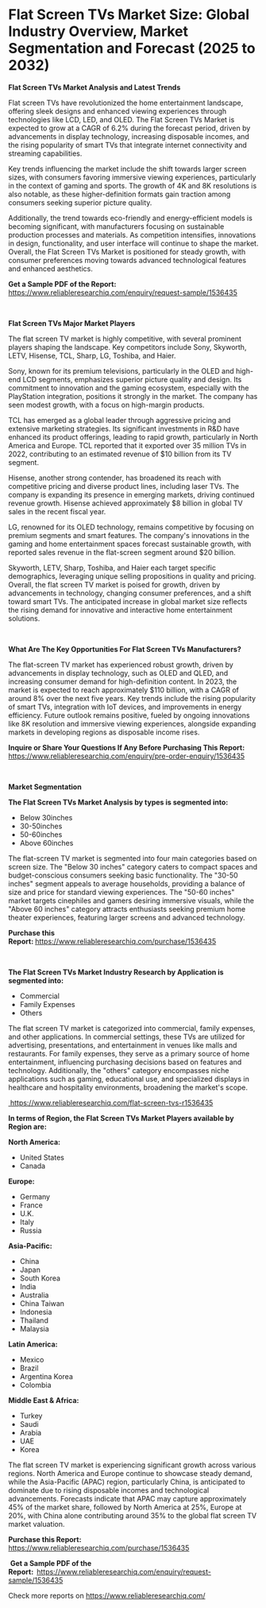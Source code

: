 <p><h1>Flat Screen TVs Market Size: Global Industry Overview, Market Segmentation and Forecast (2025 to 2032)</h1></p><p><strong>Flat Screen TVs Market Analysis and Latest Trends</strong></p>
<p><p>Flat screen TVs have revolutionized the home entertainment landscape, offering sleek designs and enhanced viewing experiences through technologies like LCD, LED, and OLED. The Flat Screen TVs Market is expected to grow at a CAGR of 6.2% during the forecast period, driven by advancements in display technology, increasing disposable incomes, and the rising popularity of smart TVs that integrate internet connectivity and streaming capabilities.</p><p>Key trends influencing the market include the shift towards larger screen sizes, with consumers favoring immersive viewing experiences, particularly in the context of gaming and sports. The growth of 4K and 8K resolutions is also notable, as these higher-definition formats gain traction among consumers seeking superior picture quality.</p><p>Additionally, the trend towards eco-friendly and energy-efficient models is becoming significant, with manufacturers focusing on sustainable production processes and materials. As competition intensifies, innovations in design, functionality, and user interface will continue to shape the market. Overall, the Flat Screen TVs Market is positioned for steady growth, with consumer preferences moving towards advanced technological features and enhanced aesthetics.</p></p>
<p><strong>Get a Sample PDF of the Report:&nbsp;</strong> <a href="https://www.reliableresearchiq.com/enquiry/request-sample/1536435?utm_campaign=1140&utm_medium=2&utm_source=Github&utm_content=ia&utm_term=06022025&utm_id=flat-screen-tvs">https://www.reliableresearchiq.com/enquiry/request-sample/1536435</a></p>
<p>&nbsp;</p>
<p><strong>Flat Screen TVs Major Market Players</strong></p>
<p><p>The flat screen TV market is highly competitive, with several prominent players shaping the landscape. Key competitors include Sony, Skyworth, LETV, Hisense, TCL, Sharp, LG, Toshiba, and Haier.</p><p>Sony, known for its premium televisions, particularly in the OLED and high-end LCD segments, emphasizes superior picture quality and design. Its commitment to innovation and the gaming ecosystem, especially with the PlayStation integration, positions it strongly in the market. The company has seen modest growth, with a focus on high-margin products.</p><p>TCL has emerged as a global leader through aggressive pricing and extensive marketing strategies. Its significant investments in R&D have enhanced its product offerings, leading to rapid growth, particularly in North America and Europe. TCL reported that it exported over 35 million TVs in 2022, contributing to an estimated revenue of $10 billion from its TV segment.</p><p>Hisense, another strong contender, has broadened its reach with competitive pricing and diverse product lines, including laser TVs. The company is expanding its presence in emerging markets, driving continued revenue growth. Hisense achieved approximately $8 billion in global TV sales in the recent fiscal year.</p><p>LG, renowned for its OLED technology, remains competitive by focusing on premium segments and smart features. The company's innovations in the gaming and home entertainment spaces forecast sustainable growth, with reported sales revenue in the flat-screen segment around $20 billion.</p><p>Skyworth, LETV, Sharp, Toshiba, and Haier each target specific demographics, leveraging unique selling propositions in quality and pricing. Overall, the flat screen TV market is poised for growth, driven by advancements in technology, changing consumer preferences, and a shift toward smart TVs. The anticipated increase in global market size reflects the rising demand for innovative and interactive home entertainment solutions.</p></p>
<p>&nbsp;</p>
<p><strong>What Are The Key Opportunities For Flat Screen TVs Manufacturers?</strong></p>
<p><p>The flat-screen TV market has experienced robust growth, driven by advancements in display technology, such as OLED and QLED, and increasing consumer demand for high-definition content. In 2023, the market is expected to reach approximately $110 billion, with a CAGR of around 8% over the next five years. Key trends include the rising popularity of smart TVs, integration with IoT devices, and improvements in energy efficiency. Future outlook remains positive, fueled by ongoing innovations like 8K resolution and immersive viewing experiences, alongside expanding markets in developing regions as disposable income rises.</p></p>
<p><strong>Inquire or Share Your Questions If Any Before Purchasing This Report:</strong> <a href="https://www.reliableresearchiq.com/enquiry/pre-order-enquiry/1536435?utm_campaign=1140&utm_medium=2&utm_source=Github&utm_content=ia&utm_term=06022025&utm_id=flat-screen-tvs">https://www.reliableresearchiq.com/enquiry/pre-order-enquiry/1536435</a></p>
<p>&nbsp;</p>
<p><strong>Market Segmentation</strong></p>
<p><strong>The Flat Screen TVs Market Analysis by types is segmented into:</strong></p>
<p><ul><li>Below 30inches</li><li>30-50inches</li><li>50-60inches</li><li>Above 60inches</li></ul></p>
<p><p>The flat-screen TV market is segmented into four main categories based on screen size. The "Below 30 inches" category caters to compact spaces and budget-conscious consumers seeking basic functionality. The "30-50 inches" segment appeals to average households, providing a balance of size and price for standard viewing experiences. The "50-60 inches" market targets cinephiles and gamers desiring immersive visuals, while the "Above 60 inches" category attracts enthusiasts seeking premium home theater experiences, featuring larger screens and advanced technology.</p></p>
<p><strong>Purchase this Report:&nbsp;</strong><a href="https://www.reliableresearchiq.com/purchase/1536435?utm_campaign=1140&utm_medium=2&utm_source=Github&utm_content=ia&utm_term=06022025&utm_id=flat-screen-tvs">https://www.reliableresearchiq.com/purchase/1536435</a></p>
<p>&nbsp;</p>
<p><strong>The Flat Screen TVs Market Industry Research by Application is segmented into:</strong></p>
<p><ul><li>Commercial</li><li>Family Expenses</li><li>Others</li></ul></p>
<p><p>The flat screen TV market is categorized into commercial, family expenses, and other applications. In commercial settings, these TVs are utilized for advertising, presentations, and entertainment in venues like malls and restaurants. For family expenses, they serve as a primary source of home entertainment, influencing purchasing decisions based on features and technology. Additionally, the "others" category encompasses niche applications such as gaming, educational use, and specialized displays in healthcare and hospitality environments, broadening the market's scope.</p></p>
<p><a href="https://www.reliableresearchiq.com/flat-screen-tvs-r1536435?utm_campaign=1140&utm_medium=2&utm_source=Github&utm_content=ia&utm_term=06022025&utm_id=flat-screen-tvs">&nbsp;https://www.reliableresearchiq.com/flat-screen-tvs-r1536435</a></p>
<p><strong>In terms of Region, the Flat Screen TVs Market Players available by Region are:</strong></p>
<p>
    <p> <strong> North America: </strong>
        <ul>
            <li>United States</li>
            <li>Canada</li>
        </ul>
        </p> 
    <p> <strong> Europe: </strong>
        <ul>
            <li>Germany</li>
            <li>France</li>
            <li>U.K.</li>
            <li>Italy</li>
            <li>Russia</li>
        </ul>
        </p> 
    <p> <strong> Asia-Pacific: </strong>
        <ul>
            <li>China</li>
            <li>Japan</li>
            <li>South Korea</li>
            <li>India</li>
            <li>Australia</li>
            <li>China Taiwan</li>
            <li>Indonesia</li>
            <li>Thailand</li>
            <li>Malaysia</li>
        </ul>
        </p> 
    <p> <strong> Latin America: </strong>
        <ul>
            <li>Mexico</li>
            <li>Brazil</li>
            <li>Argentina Korea</li>
            <li>Colombia</li>
        </ul>
        </p> 
    <p> <strong> Middle East & Africa: </strong>
        <ul>
            <li>Turkey</li>
            <li>Saudi</li>
            <li>Arabia</li>
            <li>UAE</li>
            <li>Korea</li>
        </ul>
    </p>
    </p>
<p><p>The flat screen TV market is experiencing significant growth across various regions. North America and Europe continue to showcase steady demand, while the Asia-Pacific (APAC) region, particularly China, is anticipated to dominate due to rising disposable incomes and technological advancements. Forecasts indicate that APAC may capture approximately 45% of the market share, followed by North America at 25%, Europe at 20%, with China alone contributing around 35% to the global flat screen TV market valuation.</p></p>
<p><strong>Purchase this Report: </strong><a href="https://www.reliableresearchiq.com/purchase/1536435?utm_campaign=1140&utm_medium=2&utm_source=Github&utm_content=ia&utm_term=06022025&utm_id=flat-screen-tvs">https://www.reliableresearchiq.com/purchase/1536435</a></p>
<p>&nbsp;<strong>Get a Sample PDF of the Report:&nbsp;&nbsp;</strong><a href="https://www.reliableresearchiq.com/enquiry/request-sample/1536435?utm_campaign=1140&utm_medium=2&utm_source=Github&utm_content=ia&utm_term=06022025&utm_id=flat-screen-tvs">https://www.reliableresearchiq.com/enquiry/request-sample/1536435</a></p>
<p><strong></strong></p>
<p>Check more reports on <a href="https://www.reliableresearchiq.com/?utm_campaign=1140&utm_medium=2&utm_source=Github&utm_content=ia&utm_term=06022025&utm_id=flat-screen-tvs">https://www.reliableresearchiq.com/</a></p>